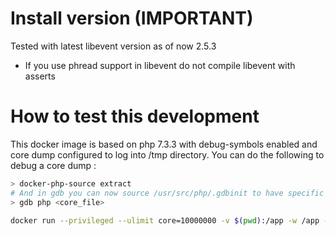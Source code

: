 # Install version (IMPORTANT)

Tested with latest libevent version as of now 2.5.3 
 - If you use phread support in libevent do not compile libevent with asserts

# How to test this development

This docker image is based on php 7.3.3 with debug-symbols enabled and core dump configured to log into /tmp directory. 
You can do the following to debug a core dump :

```bash
> docker-php-source extract
# And in gdb you can now source /usr/src/php/.gdbinit to have specific debug command for php binary
> gdb php <core_file>
````

```bash
docker run --privileged --ulimit core=10000000 -v $(pwd):/app -w /app -ti itengo/xilon:php7.3.3-fpm-debug bash
```

